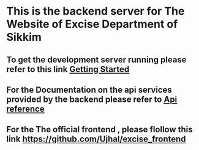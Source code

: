 # This is the backend server for The Website of Excise Department of Sikkim 

## To get the development server running please refer to this link [Getting Started](doc/GettingStarted.md)

## For the Documentation on the api services provided by the backend please refer to [Api reference](doc/api.md)

## For the The official frontend , please flollow this link https://github.com/Ujhal/excise_frontend

